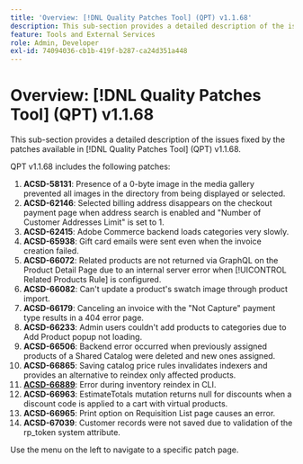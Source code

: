 ```yaml
---
title: 'Overview: [!DNL Quality Patches Tool] (QPT) v1.1.68'
description: This sub-section provides a detailed description of the issues fixed by the patches available in [!DNL Quality Patches Tool] (QPT) v1.1.68.
feature: Tools and External Services
role: Admin, Developer
exl-id: 74094036-cb1b-419f-b287-ca24d351a448
---
```

# Overview: [!DNL Quality Patches Tool] (QPT) v1.1.68

This sub-section provides a detailed description of the issues fixed by the patches available in [!DNL Quality Patches Tool] (QPT) v1.1.68.

QPT v1.1.68 includes the following patches:
1. **ACSD-58131**: Presence of a 0-byte image in the media gallery prevented all images in the directory from being displayed or selected.
1. **ACSD-62146**: Selected billing address disappears on the checkout payment page when address search is enabled and "Number of Customer Addresses Limit" is set to 1.
1. **ACSD-62415**: Adobe Commerce backend loads categories very slowly.
1. **ACSD-65938**: Gift card emails were sent even when the invoice creation failed.
1. **ACSD-66072**: Related products are not returned via GraphQL on the Product Detail Page due to an internal server error when [!UICONTROL Related Products Rule] is configured.
1. **ACSD-66082**: Can't update a product's swatch image through product import.
1. **ACSD-66179**: Canceling an invoice with the "Not Capture" payment type results in a 404 error page.
1. **ACSD-66233**: Admin users couldn't add products to categories due to Add Product popup not loading.
1. **ACSD-66506**: Backend error occurred when previously assigned products of a Shared Catalog were deleted and new ones assigned.
1. **ACSD-66865**: Saving catalog price rules invalidates indexers and provides an alternative to reindex only affected products.
1. **[ACSD-66889](/help/tools/quality-patches-tool/patches-available-in-qpt/v1-1-68/acsd-66889-error-during-inventory-reindex-in-cli.md)**: Error during inventory reindex in CLI.
1. **ACSD-66963**: EstimateTotals mutation returns null for discounts when a discount code is applied to a cart with virtual products.
1. **ACSD-66965**: Print option on Requisition List page causes an error.
1. **ACSD-67039**: Customer records were not saved due to validation of the rp_token system attribute.

Use the menu on the left to navigate to a specific patch page.
